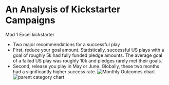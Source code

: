 # An Analysis of Kickstarter Campaigns
Mod 1 Excel kickstarter
* Two major recommendations for a successful play
* First, reduce your goal amount. Statistically, successful US plays with a goal of roughly 5k had fully funded pledge amounts. The average goal of a failed US play was roughly 10k and pledges rarely met their goals. 
* Second, release you play in May or June. Globally, these two months had a significantly higher success rate. 
![Monthly Outcomes chart](https://user-images.githubusercontent.com/103381098/162637256-bd94d81a-f37c-44a6-b7b5-0ea4ae5ce17a.png)
![parent category chart](https://user-images.githubusercontent.com/103381098/162637258-e8bbb8ed-c3b2-48d6-9fa9-21aef27bbb06.png)
